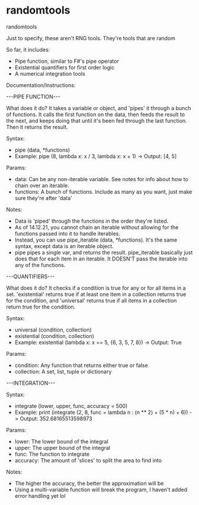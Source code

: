 # randomtools
randomtools

Just to specify, these aren't RNG tools. They're tools that are random 

So far, it includes: 

- Pipe function, similar to F#'s pipe operator
- Existential quantifiers for first order logic
- A numerical integration tools

Documentation/Instructions:

---PIPE FUNCTION---

What does it do? It takes a variable or object, and 'pipes' it through a bunch of functions. 
It calls the first function on the data, then feeds the result to the next, and keeps doing that
until it's been fed through the last function. Then it returns the result. 

Syntax: 
- pipe (data, *functions)
- Example: pipe (8, lambda x: x / 3, lambda x: x + 1) -> Output: [4, 5]

Params:
- data: Can be any non-iterable variable. See notes for info about how to chain over an iterable. 
- functions: A bunch of functions. Include as many as you want, just make sure they're after 'data'

Notes:
- Data is 'piped' through the functions in the order they're listed.
- As of 14.12.21, you cannot chain an iterable without allowing for the functions passed into it to handle iterables.
- Instead, you can use pipe_iterable (data, *functions). It's the same syntax, except data is an iterable object.
- pipe pipes a single var, and returns the result. pipe_iterable basically just does that for each item in an iterable. It DOESN'T pass the iterable 
  into any of the functions.
 
---QUANTIFIERS---

What does it do? It checks if a condition is true for any or for all items in a set. 'existential' returns
true if at least one item in a collection returns true for the condition, and 'universal' returns true if all 
items in a collection return true for the condition.

Syntax:
- universal (condition, collection)
- existential (condition, collection)
- Example: existential (lambda x: x == 5, {6, 3, 5, 7, 8}) -> Output: True

Params:
- condition: Any function that returns either true or false
- collection: A set, list, tuple or dictionary

---INTEGRATION---

Syntax:
- integrate (lower, upper, func, accuracy = 500)
- Example: print (integrate (2, 8, func = lambda n : (n ** 2) + (5 * n) + 6)) -> Output: 352.68165513598973

Params: 
- lower: The lower bound of the integral
- upper: The upper bound of the integral
- func: The function to integrate
- accuracy: The amount of 'slices' to split the area to find into 

Notes:
- The higher the accuracy, the better the approximation will be 
- Using a multi-variable function will break the program, I haven't added error handling yet lol









